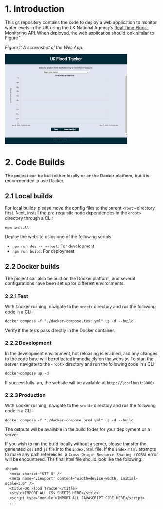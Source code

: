 # 1. Introduction
This git repository contains the code to deploy a web application to monitor water levels in the UK using the UK National Agency's [Real Time Flood-Monitoring API](https://environment.data.gov.uk/flood-monitoring/doc/reference). When deployed, the web application should look similar to Figure 1.   

*Figure 1: A screenshot of the Web App.*

<img src="./public/app.jpg" alt="Screenshot of the Web App" width="400"/>


# 2. Code Builds
The project can be built either locally or on the Docker platform, but it is recommended to use Docker.

## 2.1 Local builds
For local builds, please move the config files to the parent `<root>` directory first. Next, install the pre-requisite node dependencies in the `<root>` directory through a CLI:
```
npm install
```
Deploy the website using one of the following scripts:
- `npm run dev -- --host`: For development
- `npm run build`: For deployment

## 2.2 Docker builds
The project can also be built on the Docker platform, and several configurations have been set up for different environments. 

### 2.2.1 Test
With Docker running, navigate to the `<root>` directory and run the following code in a CLI:
```
docker compose -f "./docker-compose.test.yml" up -d --build 
```
Verify if the tests pass directly in the Docker container.

### 2.2.2 Development
In the development environment, hot reloading is enabled, and any changes to the code base will be reflected immediately on the website. To start the server, navigate to the `<root>` directory and run the following code in a CLI:
```
docker-compose up -d
```
If successfully run, the website will be available at `http://localhost:3000/`

### 2.2.3 Production
With Docker running, navigate to the `<root>` directory and run the following code in a CLI:
```
docker compose -f "./docker-compose.prod.yml" up -d --build 
```
The outputs will be available in the build folder for your deployment on a server. 

If you wish to run the build locally without a server, please transfer the generated `css` and `js` file into the `index.html` file. If the `index.html` attempts to make any path references, a `Cross-Origin Resource Sharing (CORS)` error will be encountered. The final html file should look like the following:

```
<head>
  <meta charset="UTF-8" />
  <meta name="viewport" content="width=device-width, initial-scale=1.0" />
  <title>UK Flood Tracker</title>
  <style>IMPORT ALL CSS SHEETS HERE</style>
  <script type="module">IMPORT ALL JAVASCRIPT CODE HERE</script>
  ...
```
